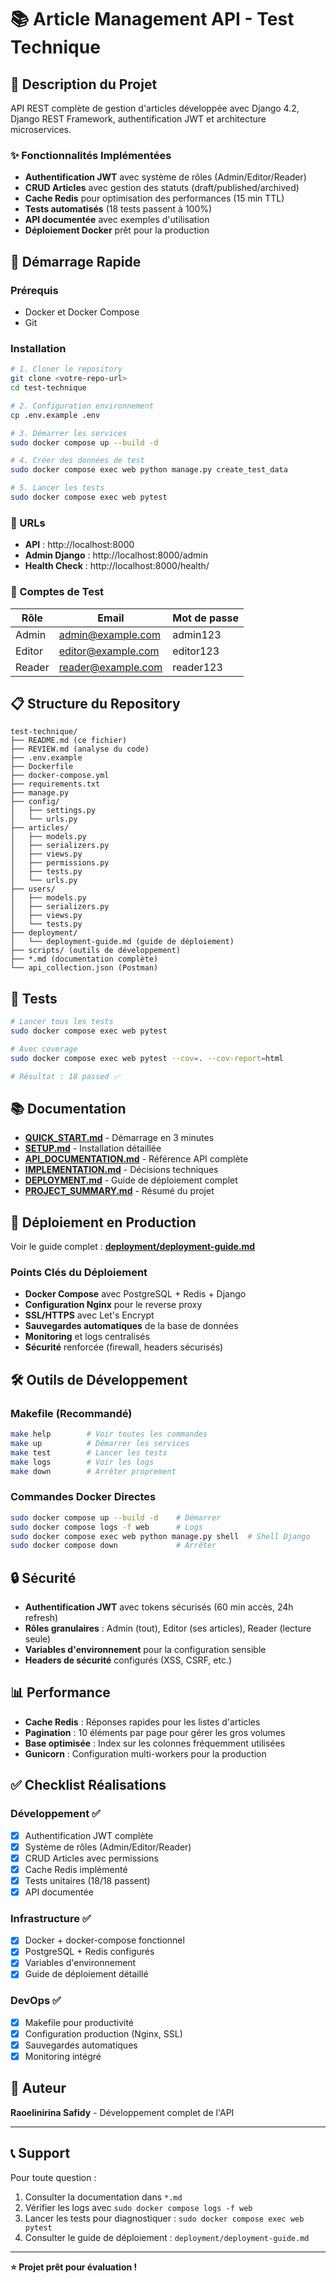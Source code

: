 # 📚 Article Management API - Test Technique

## 🎯 Description du Projet

API REST complète de gestion d'articles développée avec Django 4.2, Django REST Framework, authentification JWT et architecture microservices.

### ✨ Fonctionnalités Implémentées

- **Authentification JWT** avec système de rôles (Admin/Editor/Reader)
- **CRUD Articles** avec gestion des statuts (draft/published/archived)
- **Cache Redis** pour optimisation des performances (15 min TTL)
- **Tests automatisés** (18 tests passent à 100%)
- **API documentée** avec exemples d'utilisation
- **Déploiement Docker** prêt pour la production

## 🚀 Démarrage Rapide

### Prérequis
- Docker et Docker Compose
- Git

### Installation

```bash
# 1. Cloner le repository
git clone <votre-repo-url>
cd test-technique

# 2. Configuration environnement
cp .env.example .env

# 3. Démarrer les services
sudo docker compose up --build -d

# 4. Créer des données de test
sudo docker compose exec web python manage.py create_test_data

# 5. Lancer les tests
sudo docker compose exec web pytest
```

### 🔗 URLs

- **API** : http://localhost:8000
- **Admin Django** : http://localhost:8000/admin
- **Health Check** : http://localhost:8000/health/

### 👤 Comptes de Test

| Rôle | Email | Mot de passe |
|------|-------|-------------|
| Admin | admin@example.com | admin123 |
| Editor | editor@example.com | editor123 |
| Reader | reader@example.com | reader123 |

## 📋 Structure du Repository

```
test-technique/
├── README.md (ce fichier)
├── REVIEW.md (analyse du code)
├── .env.example
├── Dockerfile
├── docker-compose.yml
├── requirements.txt
├── manage.py
├── config/
│   ├── settings.py
│   └── urls.py
├── articles/
│   ├── models.py
│   ├── serializers.py
│   ├── views.py
│   ├── permissions.py
│   ├── tests.py
│   └── urls.py
├── users/
│   ├── models.py
│   ├── serializers.py
│   ├── views.py
│   └── tests.py
├── deployment/
│   └── deployment-guide.md (guide de déploiement)
├── scripts/ (outils de développement)
├── *.md (documentation complète)
└── api_collection.json (Postman)
```

## 🧪 Tests

```bash
# Lancer tous les tests
sudo docker compose exec web pytest

# Avec coverage
sudo docker compose exec web pytest --cov=. --cov-report=html

# Résultat : 18 passed ✅
```

## 📚 Documentation

- **[QUICK_START.md](./QUICK_START.md)** - Démarrage en 3 minutes
- **[SETUP.md](./SETUP.md)** - Installation détaillée
- **[API_DOCUMENTATION.md](./API_DOCUMENTATION.md)** - Référence API complète
- **[IMPLEMENTATION.md](./IMPLEMENTATION.md)** - Décisions techniques
- **[DEPLOYMENT.md](./DEPLOYMENT.md)** - Guide de déploiement complet
- **[PROJECT_SUMMARY.md](./PROJECT_SUMMARY.md)** - Résumé du projet

## 🚀 Déploiement en Production

Voir le guide complet : **[deployment/deployment-guide.md](./deployment/deployment-guide.md)**

### Points Clés du Déploiement

- **Docker Compose** avec PostgreSQL + Redis + Django
- **Configuration Nginx** pour le reverse proxy
- **SSL/HTTPS** avec Let's Encrypt
- **Sauvegardes automatiques** de la base de données
- **Monitoring** et logs centralisés
- **Sécurité** renforcée (firewall, headers sécurisés)

## 🛠️ Outils de Développement

### Makefile (Recommandé)

```bash
make help        # Voir toutes les commandes
make up          # Démarrer les services
make test        # Lancer les tests
make logs        # Voir les logs
make down        # Arrêter proprement
```

### Commandes Docker Directes

```bash
sudo docker compose up --build -d    # Démarrer
sudo docker compose logs -f web      # Logs
sudo docker compose exec web python manage.py shell  # Shell Django
sudo docker compose down             # Arrêter
```

## 🔒 Sécurité

- **Authentification JWT** avec tokens sécurisés (60 min accès, 24h refresh)
- **Rôles granulaires** : Admin (tout), Editor (ses articles), Reader (lecture seule)
- **Variables d'environnement** pour la configuration sensible
- **Headers de sécurité** configurés (XSS, CSRF, etc.)

## 📊 Performance

- **Cache Redis** : Réponses rapides pour les listes d'articles
- **Pagination** : 10 éléments par page pour gérer les gros volumes
- **Base optimisée** : Index sur les colonnes fréquemment utilisées
- **Gunicorn** : Configuration multi-workers pour la production

## ✅ Checklist Réalisations

### Développement ✅
- [x] Authentification JWT complète
- [x] Système de rôles (Admin/Editor/Reader)
- [x] CRUD Articles avec permissions
- [x] Cache Redis implémenté
- [x] Tests unitaires (18/18 passent)
- [x] API documentée

### Infrastructure ✅
- [x] Docker + docker-compose fonctionnel
- [x] PostgreSQL + Redis configurés
- [x] Variables d'environnement
- [x] Guide de déploiement détaillé

### DevOps ✅
- [x] Makefile pour productivité
- [x] Configuration production (Nginx, SSL)
- [x] Sauvegardes automatiques
- [x] Monitoring intégré

## 🤝 Auteur

**Raoelinirina Safidy** - Développement complet de l'API

---

## 📞 Support

Pour toute question :

1. Consulter la documentation dans `*.md`
2. Vérifier les logs avec `sudo docker compose logs -f web`
3. Lancer les tests pour diagnostiquer : `sudo docker compose exec web pytest`
4. Consulter le guide de déploiement : `deployment/deployment-guide.md`

---

**⭐ Projet prêt pour évaluation !**
